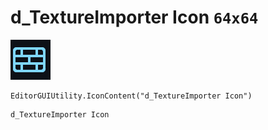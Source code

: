 # d_TextureImporter Icon `64x64`
<img src="/img/d_TextureImporter%20Icon.png" width=64 height=64>

``` CSharp
EditorGUIUtility.IconContent("d_TextureImporter Icon")
```
```
d_TextureImporter Icon
```
